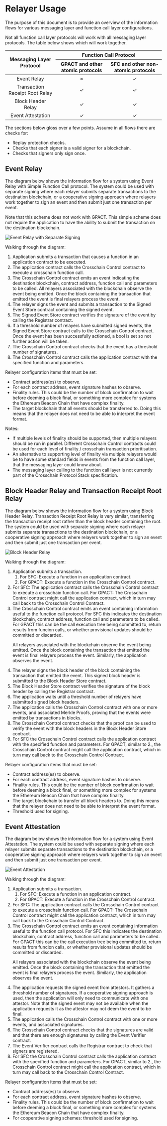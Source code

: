 # Relayer Usage

The purpose of this document is to provide an overview of the information
flows for various messaging layer and function call layer configurations.

Not all function call layer protocols will work with all messaging layer
protocols. The table below shows which will work together.

<table>
<thead>
<tr>
  <th rowspan=2>Messaging Layer Protocol</th>
  <th colspan=2>Function Call Protocol</th>
</tr>
<tr>
  <th>GPACT and other atomic protocols</th>
  <th>SFC and other non-atomic protocols</th>
</tr>
</thead>
<tbody align="center">
<tr>
  <td>Event Relay</td>
  <td>&#10007;</td>
  <td>&#10003;</td>
</tr>
<tr>
  <td>Transaction Receipt Root Relay</td>
  <td>&#10003;</td>
  <td>&#10003;</td>
</tr>
<tr>
  <td>Block Header Relay</td>
  <td>&#10003;</td>
  <td>&#10003;</td>
</tr>
<tr>
  <td>Event Attestation</td>
  <td>&#10003;</td>
  <td>&#10003;</td>
</tr>
</tbody>
</table>

The sections below gloss over a few points. Assume in all flows there are checks for:
<ul>
<li>Replay protection checks.</li>
<li>Checks that each signer is a valid signer for a blockchain.</li>
<li>Checks that signers only sign once.</li>
</ul>


## Event Relay
The diagram below shows the information flow for a system using
Event Relay with Simple Function Call protocol. The system could
be used with separate signing where each relayer submits separate
transactions to the destination blockchain, or a cooperative signing
approach where relayers work together to sign an event and then
submit just one transaction per event.

Note that this scheme does not work with GPACT. This simple scheme
does not require the application to have the ability to submit the
transaction on the destination blockchain.

![Event Relay with Separate Signing](images/event-relay-separate-signing.png "Event Relay with Separate Signing")

Walking through the diagram:
<ol>
<li>Application submits a transaction that causes a function
 in an application contract to be executed.</li>
<li>The application contract calls the Crosschain Control contract to execute
 a crosschain function call.</li>
<li>The Crosschain Control contract emits an event indicating the destination
 blockchain, contract address, function call and parameters to be called.
 All relayers associated with the blockchain observe the event being emitted.
 Once the block containing the transaction that emitted the event is final
 relayers process the event.</li>
<li>The relayer signs the event and submits a transaction to the Signed Event Store contract
 containing the signed event.</li>
<li>The Signed Event Store contract verifies the signature of the event
 by calling the Registrar contract.</li>
<li>If a threshold number of relayers have submitted signed events, the
 Signed Event Store contract calls to the Crosschain Control contract.
 Once the event has been successfully actioned, a bool is set so not further
 action will be taken.</li>
<li>The Crosschain Control contract checks that the event has a threshold
 number of signatures.</li>
<li>The Crosschain Control contract calls the application contract with
 the specified function and parameters.</li>
</ol>

Relayer configuration items that must be set:
<ul>
<li>Contract address(es) to observe.</li>
<li>For each contract address, event signature hashes to observe.</li>
<li>Finality rules. This could be the number of block confirmation to
 wait before deeming a block final, or something more complex for
 systems the Ethereum Beacon Chain that have complex finality.</li>
<li>The target blockchain that all events should be transferred to. Doing
 this means that the relayer does not need to be able to interpret
 the event format.</li>
</ul>

Notes:
<ul>
<li>If multiple levels of finality should be supported, then multiple
 relayers should be run in parallel. Different Crosschain Control contracts
 could be used for each level of finality / crosschain transaction
  prioritisation.</li>
<li>An alternative to supporting level of finality via multiple relayers
 would be to have some standard
 fields in events from the function call layer, that the messaging layer
 could know about.</li>
<li>The messaging layer calling to the function call layer is not
 currently part of the Crosschain Protocol Stack specification.</li>
</ul>


## Block Header Relay and Transaction Receipt Root Relay
The diagram below shows the information flow for a system using
Block Header Relay. Transaction Receipt Root Relay is very similar,
transferring the transaction receipt root rather than the block header
containing the root. The system could
be used with separate signing where each relayer submits separate
transactions to the destination blockchain, or a cooperative signing
approach where relayers work together to sign an event and then
submit just one transaction per event.

![Block Header Relay](images/block-header-relate-separate-signing.png "Block Header Relay")

Walking through the diagram:
<ol>
<li>Application submits a transaction.
  <ol>
  <li>For SFC: Execute a function in an application contract.</li>
  <li>For GPACT: Execute a function in the Crosschain Control contract.</li>
  </ol>
</li>
<li>For SFC: The application contract calls the Crosschain Control contract to execute
 a crosschain function call. For GPACT: The Crosschain Control contract might
 call the application contract, which in turn may call back to the Crosschain
 Control Contract.</li>
<li>The Crosschain Control contract emits an event containing information
 useful to the function call protocol. For SFC this indicates the destination
 blockchain, contract address, function call and parameters to be called.
 For GPACT this can be the call execution tree being committed to, return
 results from funcion calls, or whether provisional updates should be committed
 or discarded.

 All relayers associated with the blockchain observe the event being emitted.
 Once the block containing the transaction that emitted the event is final
 relayers process the event. Similarly, the application observes the event.</li>
<li>The relayer signs the block header of the block containing the transaction
 that emitted the event. This signed block header is submitted to the
 Block Header Store contract.</li>
<li>The Block Header Store contract verifies the signature of the block header
 by calling the Registrar contract.</li>
<li>The application waits until a threshold number of relayers have submitted signed
 block headers.</li>
<li>The application calls the Crosschain Control contract with one or more
 events, and associated Merkle Proofs, proving that the events were
 emitted by transactions in blocks.</li>
<li>The Crosschain Control contract checks that the proof can be used to
 verify the event with the block headers in the Block Header Store contract.</li>
<li>For SFC the Crosschain Control contract calls the application contract with
 the specified function and parameters. For GPACT, similar to 2.,
 the Crosschain Control contract might call the application contract,
 which in turn may call back to the Crosschain Control Contract.</li>
</ol>

Relayer configuration items that must be set:
<ul>
<li>Contract address(es) to observe.</li>
<li>For each contract address, event signature hashes to observe.</li>
<li>Finality rules. This could be the number of block confirmation to
 wait before deeming a block final, or something more complex for
 systems the Ethereum Beacon Chain that have complex finality.</li>
<li>The target blockchain to transfer all block headers to. Doing
 this means that the relayer does not need to be able to interpret
 the event format.</li>
<li>Threshold used for signing.</li>
</ul>

## Event Attestation
The diagram below shows the information flow for a system using
Event Attestation. The system could
be used with separate signing where each relayer submits separate
transactions to the destination blockchain, or a cooperative signing
approach where relayers work together to sign an event and then
submit just one transaction per event.

![Event Attestation](images/event-attestation.png "Event Attestation")

Walking through the diagram:
<ol>
<li>Application submits a transaction.
  <ol>
  <li>For SFC: Execute a function in an application contract.</li>
  <li>For GPACT: Execute a function in the Crosschain Control contract.</li>
  </ol>
</li>
<li>For SFC: The application contract calls the Crosschain Control contract to execute
 a crosschain function call. For GPACT: The Crosschain Control contract might
 call the application contract, which in turn may call back to the Crosschain
 Control Contract.</li>
<li>The Crosschain Control contract emits an event containing information
 useful to the function call protocol. For SFC this indicates the destination
 blockchain, contract address, function call and parameters to be called.
 For GPACT this can be the call execution tree being committed to, return
 results from funcion calls, or whether provisional updates should be committed
 or discarded.

 All relayers associated with the blockchain observe the event being emitted.
 Once the block containing the transaction that emitted the event is final
 relayers process the event. Similarly, the application observes the event.</li>
<li>The application requests the signed event from attestors.
 It gathers a threshold number of signatures.
 If a cooperative
 signing approach is used, then the application will only need to
 communicate with one attestor. Note that the signed event may not
 be available when the application requests it as the attestor may not deem
 the event to be final.</li>
<li>The application calls the Crosschain Control contract with one or more
 events, and associated signatures.</li>
<li>The Crosschain Control contract checks that the signatures are
 valid and that there are enough signatures by calling the Event Verifier
 contract.
<li>The Event Verifier contract calls the Registrar contract to check
 that signers are registered.</li>
<li>For SFC the Crosschain Control contract calls the application contract with
 the specified function and parameters. For GPACT, similar to 2.,
 the Crosschain Control contract might call the application contract,
 which in turn may call back to the Crosschain Control Contract.</li>
</ol>

Relayer configuration items that must be set:
<ul>
<li>Contract address(es) to observe.</li>
<li>For each contract address, event signature hashes to observe.</li>
<li>Finality rules. This could be the number of block confirmation to
 wait before deeming a block final, or something more complex for
 systems the Ethereum Beacon Chain that have complex finality.</li>
<li>For cooperative signing schemes: threshold used for signing.</li>
</ul>